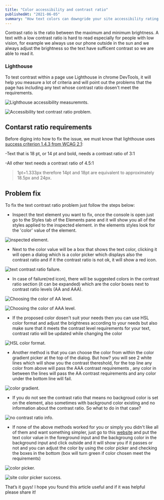 ```yaml
---
title: "Color accessibility and contrast ratio"
publishedAt: "2021-06-05"
summary: "How text colors can downgride your site accessibility rating and how you can fix that?"
---
```


Contrast ratio is the ratio between the maximum and minimum brightness. A text with a low contrast ratio is hard to read especially for people with low vision, for example we always use our phone outside in the sun and we always adjust the brightness so the text have sufficent contrast so we are able to read it.

### Lighthouse

To test contrast within a page use Lighthouse in chrome DevTools, it will help you measure a lot of criteria and will point out the problems that the page has including any text whose contrast ratio dosen't meet the requirements.

![Lighthouse accessibility measuremnts.](/images/blogs/contrast-ratio/measure-failure.png "Lighthouse accessibility measuremnts.")

![Accessibility text contrast ratio problem.](/images/blogs/contrast-ratio/problem.png "Accessibility text contrast ratio problem.")

## Contarst ratio requirements

Before diging into how to fix the issue, we must know that lighthouse uses [success criterion 1.4.3 from WCAG 2.1](https://www.w3.org/TR/WCAG21/#contrast-minimum):

-Text that is 18 pt, or 14 pt and bold, needs a contrast ratio of 3:1

-All other text needs a contrast ratio of 4.5:1

> 1pt=1.333px therefore 14pt and 18pt are equivalent to approximately 18.5px and 24px.

## Problem fix

To fix the text contrast ratio problem just follow the steps below:

- Inspect the text element you want to fix, once the console is open just go to the Styles tab of the Elements pane and it will show you all of the styles applied to the inspected element. in the elements styles look for the 'color' value of the element.

![inspected element.](/images/blogs/contrast-ratio/stylepane.png "inspected element color property.")

- Next to the color value will be a box that shows the text color, clicking it will open a dialog which is a color picker which displays also the contrast ratio and if it the contrast ratio is not ok, it will show a red icon.

![text contrast ratio failure.](/images/blogs/contrast-ratio/contrast-failure.png "text contrast ratio failure.")

- In case of failure(red icon), there will be suggested colors in the contrast ratio section (it can be expanded) which are the color boxes next to contrast ratio levels (AA and AAA).

![Choosing the color of AA level.](/images/blogs/contrast-ratio/aa-level.png "Choosing the color of AA level.")

![Choosing the color of AAA level.](/images/blogs/contrast-ratio/aaa-level.png "Choosing the color of AAA level.")

- If the proposed color dosen't suit your needs then you can use HSL color format and adjust the brightness according to your needs but also make sure that it meets the contrast level requirements for your text, contrast ratio will be updated while changing the color

![HSL color format.](/images/blogs/contrast-ratio/.png "HSL color format.")

- Another method is that you can choose the color from within the color gradient picker at the top of the dialog. But how? you will see 2 white lines which will show you the contrast thereshold, for the top line any color from above will pass the AAA contrast requirements , any color in between the lines will pass the AA contrast requirements and any color under the bottom line will fail.

![color gradient.](/images/blogs/contrast-ratio/color-gradient.png "color gradient.")

- If you do not see the contrast ratio that means no backgroud color is set on the element, also sometimes with background color existing and no information about the contrast ratio. So what to do in that case?

![no contrast ratio info.](/images/blogs/contrast-ratio/no-info.png "no contrast ratio info.")

- If none of the above methods worked for you or simply you didn't like all of them and want something simpler, just go to this [website](https://contrastchecker.com/) and put the text color value in the foreground input and the backgroung color in the background input and click outside and it will show you if it passes or not and you can adjust the color by using the color picker and checking the boxes in the bottom (box will turn green if color chosen meet the requirements)

![color picker.](/images/blogs/contrast-ratio/site-picker.png "color picker.")

![site color picker success.](/images/blogs/contrast-ratio/site-success.png "site color picker success.")

That’s it guys! I hope you found this article useful and if it was helpful please share it!
